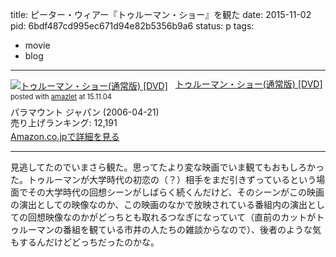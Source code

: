 title: ピーター・ウィアー『トゥルーマン・ショー』を観た
date: 2015-11-02
pid: 6bdf487cd995ec671d94e82b5356b9a6
status: p
tags:
- movie
- blog
---

<div class="amazlet-box" style="margin-bottom:0px;"><div class="amazlet-image" style="float:left;margin:0px 12px 1px 0px;"><a href="http://www.amazon.co.jp/exec/obidos/ASIN/B000EWBUPI/dotimpact-22/ref=nosim/" name="amazletlink" target="_blank"><img src="http://ecx.images-amazon.com/images/I/515pU-Fi0KL._SL160_.jpg" alt="トゥルーマン・ショー(通常版) [DVD]" style="border: none;" /></a></div><div class="amazlet-info" style="line-height:120%; margin-bottom: 10px"><div class="amazlet-name" style="margin-bottom:10px;line-height:120%"><a href="http://www.amazon.co.jp/exec/obidos/ASIN/B000EWBUPI/dotimpact-22/ref=nosim/" name="amazletlink" target="_blank">トゥルーマン・ショー(通常版) [DVD]</a><div class="amazlet-powered-date" style="font-size:80%;margin-top:5px;line-height:120%">posted with <a href="http://www.amazlet.com/" title="amazlet" target="_blank">amazlet</a> at 15.11.04</div></div><div class="amazlet-detail">パラマウント ジャパン (2006-04-21)<br />売り上げランキング: 12,191<br /></div><div class="amazlet-sub-info" style="float: left;"><div class="amazlet-link" style="margin-top: 5px"><a href="http://www.amazon.co.jp/exec/obidos/ASIN/B000EWBUPI/dotimpact-22/ref=nosim/" name="amazletlink" target="_blank">Amazon.co.jpで詳細を見る</a></div></div></div><div class="amazlet-footer" style="clear: left"></div></div>

---- 

見逃してたのでいまさら観た。思ってたより変な映画でいま観てもおもしろかった。トゥルーマンが大学時代の初恋の（？）相手をまだ引きずっているという場面でその大学時代の回想シーンがしばらく続くんだけど、そのシーンがこの映画の演出としての映像なのか、この映画のなかで放映されている番組内の演出としての回想映像なのかがどっちとも取れるつなぎになっていて（直前のカットがトゥルーマンの番組を観ている市井の人たちの雑談からなので）、後者のような気もするんだけどどっちだったのかな。